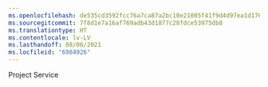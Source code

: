 ```yaml
---
ms.openlocfilehash: de535cd3592fcc76a7ca87a2bc10e21005f41f9d4d97ea1d1765f9f00a469175
ms.sourcegitcommit: 7f8d1e7a16af769adb43d1877c28fdce53975db8
ms.translationtype: HT
ms.contentlocale: lv-LV
ms.lasthandoff: 08/06/2021
ms.locfileid: "6984926"
---
```

Project Service
